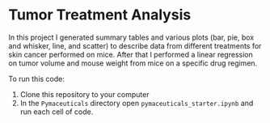 # Tumor Treatment Analysis

In this project I generated summary tables and various plots (bar, pie, box and whisker, line, and scatter) to describe data from different treatments for skin cancer performed on mice. After that I performed a linear regression on tumor volume and mouse weight from mice on a specific drug regimen.

To run this code:
1. Clone this repository to your computer
2. In the `Pymaceuticals` directory open `pymaceuticals_starter.ipynb` and run each cell of code.
